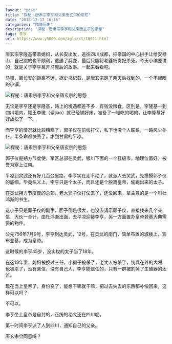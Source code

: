 ```yaml
---
layout: "post"
title: "探秘：唐肃宗李亨和父亲唐玄宗的恩怨"
date: "2018-12-17 16:15"
categories: "隋唐历史"
description: "探秘：唐肃宗李亨和父亲唐玄宗的恩怨"
tags: 李亨
url: https://www.y5000.com/zgls/st/10911.html
---
```






唐玄宗李隆基带着媳妇，从长安出发，逃往四川成都，把帝国的中心拱手让给安禄山，自己跑的也不顺利，遭遇了兵变，最后只能将老婆杨贵妃杀死。今天小编要讲的，就是关于李亨离开马嵬后的故事。一起来看看吧。

马嵬，离长安的距离不远，据史书记载，是唐玄宗跑了两天后找到的，一个不起眼的小镇。

![探秘：唐肃宗李亨和父亲唐玄宗的恩怨](/uploads/allimg/170116/6-1F116144920958.JPG)

无论是李亨还是李隆基，路上的境遇都差不多，有钱没粮食，区别是，李隆基一到四川境内，颖王李璬（读jiao）就已经铺好床，准备了一堆吃的喝的，让李隆基好好放松了一下。

而李亨的情况就比较糟糕了，郭子仪在前线打仗，私下也没个人联系，一路风尘仆仆，半条命都快丢了，才到甘肃的平凉。

![探秘：唐肃宗李亨和父亲唐玄宗的恩怨](/uploads/allimg/170116/6-1F116145144U2.JPG)

郭子仪是朔方节度使，军区总部在灵武，银川下面的一个县级市，地理位置好，被誉为塞上江南。

平凉到灵武还有好几百公里路，李亨实在走不动了，就派人去灵武，先摸摸郭子仪的底细，毕竟名义上，李亨只是个太子，而且还是个脱离皇帝，偷跑出来的太子。

在灵武朔方节度使的总部，老大郭子仪打仗去了，还没回来，拿主意的是一个叫杜鸿渐的书生。

这小子只是郭子仪的副手，胆子倒是很大，也没去请示郭子仪，直接找来几个亲信，大伙一合计，由杜鸿渐出面，去平凉迎接李亨，另一方面置办皇帝登基大典需要的物件。

公元756年7月9号，李亨到达灵武，12号，在灵武的南门，简单布置的城楼上，宣布登基，成为皇帝。

这时候的李亨45岁，没实权的太子当了18年。

在这18年里，媳妇被换过三任，小舅子被杀了，老丈人被杀了，统兵在外的大将也被杀了，没有亲信，没有自己人，李亨能信任的，只有一群被割掉了生殖器的太监。

现在当上皇帝了，身份变了，能想干嘛就干嘛，把过去失去的东西都补偿回来，这样可以吗？

不可以。

李亨坐上皇帝是自封的，正统的老大还在四川呢。

第一时间李亨派了人到四川，通知自己的父亲。

唐玄宗会同意吗？
